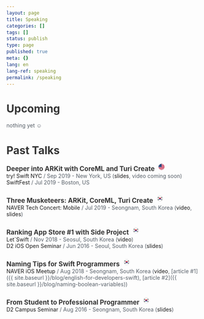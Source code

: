 ```yaml
---
layout: page
title: Speaking
categories: []
tags: []
status: publish
type: page
published: true
meta: {}
lang: en
lang-ref: speaking
permalink: /speaking
---
```

# Upcoming

nothing yet ☺️

# Past Talks 

<strong class="talk-title">Deeper into ARKit with CoreML and Turi Create</strong>
<img style="margin-left: 6px; margin-bottom: 3px" src="/assets/language-icons/us.png" width="16"/>
<br>
[try! Swift NYC](https://www.tryswift.co/events/2019/nyc/) / Sep 2019 - New York, US ([slides](https://www.slideshare.net/soojinro9/deeper-into-arkit-with-coreml-and-turi-create), video coming soon)
<br>
[SwiftFest](https://swiftfest.io) / Jul 2019 - Boston, US

<strong class="talk-title">Three Musketeers: ARKit, CoreML, Turi Create</strong>
<img style="margin-left: 6px; margin-bottom: 3px" src="/assets/language-icons/kr.png" width="16"/>
<br>
[NAVER Tech Concert: Mobile](http://techcon.naver.com) / Jul 2019 - Seongnam, South Korea ([video](https://tv.naver.com/v/9342810/list/486582), [slides](https://www.slideshare.net/NaverEngineering/techcon-2019-mobile-ios41arkit-coreml-turi-create))

<strong class="talk-title">Ranking App Store #1 with Side Project</strong>
<img style="margin-left: 6px; margin-bottom: 3px" src="/assets/language-icons/kr.png" width="16"/>
<br>
[Let`Swift](http://letswift.kr/2018/) / Nov 2018 - Seosul, South Korea ([video](https://www.youtube.com/watch?v=_2t24zQvRFs))
<br>
[D2 iOS Open Seminar](https://d2.naver.com/news/9814448) / Jun 2016 - Seoul, South Korea ([slides](https://www.slideshare.net/soojinro9/d2-63435589))

<strong class="talk-title">Naming Tips for Swift Programmers</strong>
<img style="margin-left: 6px; margin-bottom: 3px" src="/assets/language-icons/kr.png" width="16"/>
<br>
[NAVER iOS Meetup](https://recruit.webtoonscorp.com/webtoon/ko/job/list) / Aug 2018 - Seongnam, South Korea ([video](https://tv.naver.com/v/4980432), [article #1]({{ site.baseurl }}/blog/english-for-developers-swift), [article #2]({{ site.baseurl }}/blog/naming-boolean-variables))

<strong class="talk-title">From Student to Professional Programmer</strong>
<img style="margin-left: 6px; margin-bottom: 3px" src="/assets/language-icons/kr.png" width="16"/>
<br>
[D2 Campus Seminar](https://d2.naver.com/news/0344295) / Aug 2016 - Seongnam, South Korea ([slides](https://www.slideshare.net/soojinro9/d2-65385330))

<style type="text/css">
  .talk-title {
    color: #353535;
    font-size: 17px;
    font-weight: bold;
    margin-bottom: 0px;
  }
  a { 
  	text-decoration: none;
  }
  a:hover { 
  	text-decoration: underline; 
  }
  p {
    color: #586069;
    overflow: hidden;
    margin-bottom: 26px;
  }
  h1 {
  	color: #353535;
  }
</style>